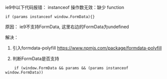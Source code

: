 

ie9中以下代码报错：
instanceof 操作数无效：缺少 function
```
if (params instanceof window.FormData){}
```

原因：
ie9不支持FormData, 这里右边的FormData为undefined

解决：
1. 引入formdata-polyfill
 https://www.npmjs.com/package/formdata-polyfill

2. 判断FormData是否支持
```
    if (window.FormData && params && (params instanceof window.FormData))
```